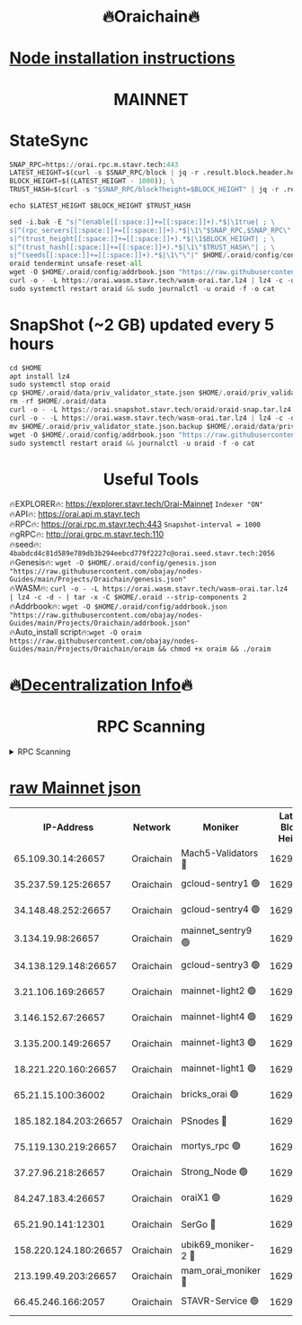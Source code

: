 <h1 align="center"> 🔥Oraichain🔥</h1>

[Node installation instructions](https://github.com/obajay/nodes-Guides/tree/main/Projects/Oraichain)
=
<h1 align="center"> MAINNET</h1>

# StateSync
```python
SNAP_RPC=https://orai.rpc.m.stavr.tech:443
LATEST_HEIGHT=$(curl -s $SNAP_RPC/block | jq -r .result.block.header.height); \
BLOCK_HEIGHT=$((LATEST_HEIGHT - 1000)); \
TRUST_HASH=$(curl -s "$SNAP_RPC/block?height=$BLOCK_HEIGHT" | jq -r .result.block_id.hash)

echo $LATEST_HEIGHT $BLOCK_HEIGHT $TRUST_HASH

sed -i.bak -E "s|^(enable[[:space:]]+=[[:space:]]+).*$|\1true| ; \
s|^(rpc_servers[[:space:]]+=[[:space:]]+).*$|\1\"$SNAP_RPC,$SNAP_RPC\"| ; \
s|^(trust_height[[:space:]]+=[[:space:]]+).*$|\1$BLOCK_HEIGHT| ; \
s|^(trust_hash[[:space:]]+=[[:space:]]+).*$|\1\"$TRUST_HASH\"| ; \
s|^(seeds[[:space:]]+=[[:space:]]+).*$|\1\"\"|" $HOME/.oraid/config/config.toml
oraid tendermint unsafe-reset-all
wget -O $HOME/.oraid/config/addrbook.json "https://raw.githubusercontent.com/obajay/nodes-Guides/main/Projects/Oraichain/addrbook.json"
curl -o - -L https://orai.wasm.stavr.tech/wasm-orai.tar.lz4 | lz4 -c -d - | tar -x -C $HOME/.oraid --strip-components 2
sudo systemctl restart oraid && sudo journalctl -u oraid -f -o cat
```
# SnapShot (~2 GB) updated every 5 hours
```python
cd $HOME
apt install lz4
sudo systemctl stop oraid
cp $HOME/.oraid/data/priv_validator_state.json $HOME/.oraid/priv_validator_state.json.backup
rm -rf $HOME/.oraid/data
curl -o - -L https://orai.snapshot.stavr.tech/oraid/oraid-snap.tar.lz4 | lz4 -c -d - | tar -x -C $HOME/.oraid --strip-components 2
curl -o - -L https://orai.wasm.stavr.tech/wasm-orai.tar.lz4 | lz4 -c -d - | tar -x -C $HOME/.oraid --strip-components 2
mv $HOME/.oraid/priv_validator_state.json.backup $HOME/.oraid/data/priv_validator_state.json
wget -O $HOME/.oraid/config/addrbook.json "https://raw.githubusercontent.com/obajay/nodes-Guides/main/Projects/Oraichain/addrbook.json"
sudo systemctl restart oraid && journalctl -u oraid -f -o cat
```

 <h1 align="center"> Useful Tools</h1>

🔥EXPLORER🔥:     https://explorer.stavr.tech/Orai-Mainnet        `Indexer "ON"` \
🔥API🔥:          https://orai.api.m.stavr.tech \
🔥RPC🔥:          https://orai.rpc.m.stavr.tech:443              `Snapshot-interval = 1000` \
🔥gRPC🔥:         http://orai.grpc.m.stavr.tech:110 \
🔥seed🔥:      `4babdcd4c81d589e789db3b294eebcd779f2227c@orai.seed.stavr.tech:2056` \
🔥Genesis🔥:   `wget -O $HOME/.oraid/config/genesis.json "https://raw.githubusercontent.com/obajay/nodes-Guides/main/Projects/Oraichain/genesis.json"` \
🔥WASM🔥:      `curl -o - -L https://orai.wasm.stavr.tech/wasm-orai.tar.lz4 | lz4 -c -d - | tar -x -C $HOME/.oraid --strip-components 2` \
🔥Addrbook🔥:  `wget -O $HOME/.oraid/config/addrbook.json "https://raw.githubusercontent.com/obajay/nodes-Guides/main/Projects/Oraichain/addrbook.json"` \
🔥Auto_install script🔥:`wget -O oraim https://raw.githubusercontent.com/obajay/nodes-Guides/main/Projects/Oraichain/oraim && chmod +x oraim && ./oraim`

🔥[Decentralization Info](https://github.com/obajay/StateSync-snapshots/tree/main/Projects/Oraichain/Decentralization)🔥
=
<h1 align="center"> RPC Scanning</h1>

<details>
<summary>RPC Scanning</summary>

<h2 align="center"> We scan nodes in real time every 4 hours. And we provide the final result of RPC endpoints.
We cannot influence the operation of these nodes in any way. </h2>


```python
If Voting Power is higher than 0 --> then the Node is a validator of the network and may be subject to attack and be a potential threat to the chain.
```
```python
We marked such validators with a red symbol
```

</details>

[raw Mainnet json](https://rpc-check.oraim.stavr.tech/oraim/rpc-oraim-result.json)
=


<table><tr><th>IP-Address</th><th>Network</th><th>Moniker</th><th>Latest Block Height</th><th>Earliest Block Height</th><th>Catching Up</th><th>Tx Index</th><th>Voting Power</th><th>Scan Time</th></tr><tr><td>65.109.30.14:26657</td><td>Oraichain</td><td>Mach5-Validators 🔴</td><td>16290908</td><td>0</td><td>False</td><td>off</td><td>212</td><td>2024-03-15T23:36:20.098349962UTC</td></tr><tr><td>35.237.59.125:26657</td><td>Oraichain</td><td>gcloud-sentry1 🟢</td><td>16290850</td><td>1</td><td>False</td><td>on</td><td>0</td><td>2024-03-15T23:35:15.381214603UTC</td></tr><tr><td>34.148.48.252:26657</td><td>Oraichain</td><td>gcloud-sentry4 🟢</td><td>16290860</td><td>1</td><td>False</td><td>on</td><td>0</td><td>2024-03-15T23:35:26.675826936UTC</td></tr><tr><td>3.134.19.98:26657</td><td>Oraichain</td><td>mainnet_sentry9 🟢</td><td>16290882</td><td>1</td><td>False</td><td>on</td><td>0</td><td>2024-03-15T23:35:51.110495967UTC</td></tr><tr><td>34.138.129.148:26657</td><td>Oraichain</td><td>gcloud-sentry3 🟢</td><td>16290897</td><td>1</td><td>False</td><td>on</td><td>0</td><td>2024-03-15T23:36:08.061395892UTC</td></tr><tr><td>3.21.106.169:26657</td><td>Oraichain</td><td>mainnet-light2 🟢</td><td>16290877</td><td>15275144</td><td>False</td><td>on</td><td>0</td><td>2024-03-15T23:35:46.001690019UTC</td></tr><tr><td>3.146.152.67:26657</td><td>Oraichain</td><td>mainnet-light4 🟢</td><td>16290884</td><td>15275144</td><td>False</td><td>on</td><td>0</td><td>2024-03-15T23:35:53.829037325UTC</td></tr><tr><td>3.135.200.149:26657</td><td>Oraichain</td><td>mainnet-light3 🟢</td><td>16290888</td><td>15275144</td><td>False</td><td>on</td><td>0</td><td>2024-03-15T23:35:58.542843339UTC</td></tr><tr><td>18.221.220.160:26657</td><td>Oraichain</td><td>mainnet-light1 🟢</td><td>16290892</td><td>15643601</td><td>False</td><td>on</td><td>0</td><td>2024-03-15T23:36:03.281390784UTC</td></tr><tr><td>65.21.15.100:36002</td><td>Oraichain</td><td>bricks_orai 🟢</td><td>16290910</td><td>15848470</td><td>False</td><td>on</td><td>0</td><td>2024-03-15T23:36:24.489445644UTC</td></tr><tr><td>185.182.184.203:26657</td><td>Oraichain</td><td>PSnodes 🔴</td><td>16290858</td><td>15946937</td><td>False</td><td>off</td><td>27</td><td>2024-03-15T23:35:24.006000575UTC</td></tr><tr><td>75.119.130.219:26657</td><td>Oraichain</td><td>mortys_rpc 🟢</td><td>16290904</td><td>15960001</td><td>False</td><td>on</td><td>0</td><td>2024-03-15T23:36:15.474770377UTC</td></tr><tr><td>37.27.96.218:26657</td><td>Oraichain</td><td>Strong_Node 🟢</td><td>16290912</td><td>16086201</td><td>False</td><td>on</td><td>0</td><td>2024-03-15T23:36:28.935993688UTC</td></tr><tr><td>84.247.183.4:26657</td><td>Oraichain</td><td>oraiX1 🟢</td><td>16290912</td><td>16177601</td><td>False</td><td>on</td><td>0</td><td>2024-03-15T23:36:29.268165647UTC</td></tr><tr><td>65.21.90.141:12301</td><td>Oraichain</td><td>SerGo 🔴</td><td>16290899</td><td>16190899</td><td>False</td><td>off</td><td>1</td><td>2024-03-15T23:36:10.439101416UTC</td></tr><tr><td>158.220.124.180:26657</td><td>Oraichain</td><td>ubik69_moniker-2 🔴</td><td>16290862</td><td>16229001</td><td>False</td><td>on</td><td>1815</td><td>2024-03-15T23:35:29.031219484UTC</td></tr><tr><td>213.199.49.203:26657</td><td>Oraichain</td><td>mam_orai_moniker 🔴</td><td>16290877</td><td>16268001</td><td>False</td><td>on</td><td>5</td><td>2024-03-15T23:35:46.297210623UTC</td></tr><tr><td>66.45.246.166:2057</td><td>Oraichain</td><td>STAVR-Service 🟢</td><td>16290903</td><td>16276001</td><td>False</td><td>on</td><td>0</td><td>2024-03-15T23:36:15.117114198UTC</td></tr></table>

